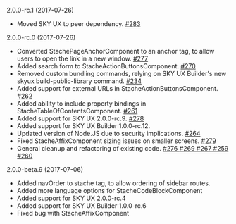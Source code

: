 <stache
  pageTitle="July"
  navOrder="100"
  showTableOfContents="true">

  <stache-page-anchor>
    2.0.0-rc.1 (2017-07-26)
  </stache-page-anchor>
  <ul>
    <li>
      Moved SKY UX to peer dependency. <a href="https://github.com/blackbaud/stache2/pull/283">#283 <i class="fa fa-external-link" aria-hidden="true"></i></a>
    </li>
  </ul>

  <stache-page-anchor>
    2.0.0-rc.0 (2017-07-26)
  </stache-page-anchor>
  <ul>
    <li>
      Converted <stache-code>StachePageAnchorComponent</stache-code> to an anchor tag, to allow users to open the link in a new window. <a href="https://github.com/blackbaud/stache2/pull/277">#277 <i class="fa fa-external-link" aria-hidden="true"></i></a>
    </li>
    <li>
      Added search form to <stache-code>StacheActionButtonsComponent</stache-code>. <a href="https://github.com/blackbaud/stache2/pull/270">#270 <i class="fa fa-external-link" aria-hidden="true"></i></a>
    </li>
    <li>
      Removed custom bundling commands, relying on SKY UX Builder's new <stache-code>skyux build-public-library</stache-code> command. <a href="https://github.com/blackbaud/stache2/pull/234">#234 <i class="fa fa-external-link" aria-hidden="true"></i></a>
    </li>
    <li>
      Added support for external URLs in <stache-code>StacheActionButtonsComponent</stache-code>. <a href="https://github.com/blackbaud/stache2/pull/262">#262 <i class="fa fa-external-link" aria-hidden="true"></i></a>
    </li>
    <li>
      Added ability to include property bindings in <stache-code>StacheTableOfContentsComponent</stache-code>. <a href="https://github.com/blackbaud/stache2/pull/261">#261 <i class="fa fa-external-link" aria-hidden="true"></i></a>
    </li>
    <li>
      Added support for SKY UX <stache-code>2.0.0-rc.9</stache-code>. <a href="https://github.com/blackbaud/stache2/pull/278">#278 <i class="fa fa-external-link" aria-hidden="true"></i></a>
    </li>
    <li>
      Added support for SKY UX Builder <stache-code>1.0.0-rc.12</stache-code>.
    </li>
    <li>
      Updated version of Node.JS due to security implications. <a href="https://github.com/blackbaud/stache2/pull/264">#264 <i class="fa fa-external-link" aria-hidden="true"></i></a>
    </li>
    <li>
      Fixed <stache-code>StacheAffixComponent</stache-code> sizing issues on smaller screens. <a href="https://github.com/blackbaud/stache2/pull/279">#279 <i class="fa fa-external-link" aria-hidden="true"></i></a>
    </li>
    <li>
      General cleanup and refactoring of existing code.
      <a href="(https://github.com/blackbaud/stache2/pull/276">#276 <i class="fa fa-external-link" aria-hidden="true"></i></a>
      <a href="https://github.com/blackbaud/stache2/pull/269">#269 <i class="fa fa-external-link" aria-hidden="true"></i></a>
      <a href="https://github.com/blackbaud/stache2/pull/267">#267 <i class="fa fa-external-link" aria-hidden="true"></i></a>
      <a href="https://github.com/blackbaud/stache2/pull/259">#259 <i class="fa fa-external-link" aria-hidden="true"></i></a>
      <a href="https://github.com/blackbaud/stache2/pull/260">#260 <i class="fa fa-external-link" aria-hidden="true"></i></a>
    </li>
  </ul>

  <stache-page-anchor>
    2.0.0-beta.9 (2017-07-06)
  </stache-page-anchor>
  <ul>
    <li>
      Added navOrder to <stache-code>stache tag</stache-code>, to allow ordering of sidebar routes.
    </li>
    <li>
      Added more language options for <stache-code>StacheCodeBlockComponent</stache-code>
    </li>
    <li>
      Added support for SKY UX 2.0.0-rc.4
    </li>
    <li>
      Added support for SKY UX Builder 1.0.0-rc.6
    </li>
    <li>
      Fixed bug with StacheAffixComponent
    </li>
  </ul>

</stache>
